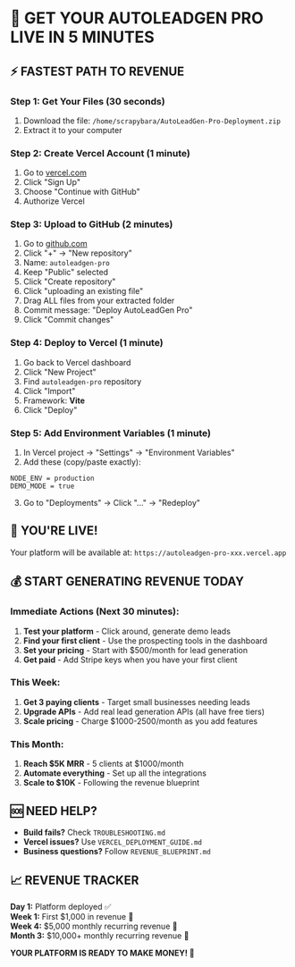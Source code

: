 # 🚀 GET YOUR AUTOLEADGEN PRO LIVE IN 5 MINUTES

## ⚡ FASTEST PATH TO REVENUE

### Step 1: Get Your Files (30 seconds)
1. Download the file: `/home/scrapybara/AutoLeadGen-Pro-Deployment.zip`
2. Extract it to your computer

### Step 2: Create Vercel Account (1 minute)
1. Go to [vercel.com](https://vercel.com)
2. Click "Sign Up"
3. Choose "Continue with GitHub"
4. Authorize Vercel

### Step 3: Upload to GitHub (2 minutes)
1. Go to [github.com](https://github.com)
2. Click "+" → "New repository"
3. Name: `autoleadgen-pro`
4. Keep "Public" selected
5. Click "Create repository"
6. Click "uploading an existing file"
7. Drag ALL files from your extracted folder
8. Commit message: "Deploy AutoLeadGen Pro"
9. Click "Commit changes"

### Step 4: Deploy to Vercel (1 minute)
1. Go back to Vercel dashboard
2. Click "New Project"
3. Find `autoleadgen-pro` repository
4. Click "Import"
5. Framework: **Vite**
6. Click "Deploy"

### Step 5: Add Environment Variables (1 minute)
1. In Vercel project → "Settings" → "Environment Variables"
2. Add these (copy/paste exactly):

```
NODE_ENV = production
DEMO_MODE = true
```

3. Go to "Deployments" → Click "..." → "Redeploy"

## 🎉 YOU'RE LIVE!

Your platform will be available at: `https://autoleadgen-pro-xxx.vercel.app`

## 💰 START GENERATING REVENUE TODAY

### Immediate Actions (Next 30 minutes):
1. **Test your platform** - Click around, generate demo leads
2. **Find your first client** - Use the prospecting tools in the dashboard
3. **Set your pricing** - Start with $500/month for lead generation
4. **Get paid** - Add Stripe keys when you have your first client

### This Week:
1. **Get 3 paying clients** - Target small businesses needing leads
2. **Upgrade APIs** - Add real lead generation APIs (all have free tiers)
3. **Scale pricing** - Charge $1000-2500/month as you add features

### This Month:
1. **Reach $5K MRR** - 5 clients at $1000/month
2. **Automate everything** - Set up all the integrations
3. **Scale to $10K** - Following the revenue blueprint

## 🆘 NEED HELP?

- **Build fails?** Check `TROUBLESHOOTING.md`
- **Vercel issues?** Use `VERCEL_DEPLOYMENT_GUIDE.md`
- **Business questions?** Follow `REVENUE_BLUEPRINT.md`

## 📈 REVENUE TRACKER

**Day 1:** Platform deployed ✅  
**Week 1:** First $1,000 in revenue 🎯  
**Week 4:** $5,000 monthly recurring revenue 🎯  
**Month 3:** $10,000+ monthly recurring revenue 🎯  

**YOUR PLATFORM IS READY TO MAKE MONEY! 🚀**